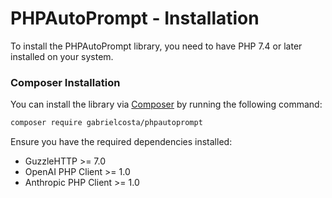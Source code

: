 
# PHPAutoPrompt - Installation

To install the PHPAutoPrompt library, you need to have PHP 7.4 or later installed on your system.

### Composer Installation

You can install the library via [Composer](https://getcomposer.org/) by running the following command:

```bash
composer require gabrielcosta/phpautoprompt
```

Ensure you have the required dependencies installed:

- GuzzleHTTP >= 7.0
- OpenAI PHP Client >= 1.0
- Anthropic PHP Client >= 1.0

